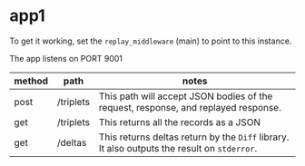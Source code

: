 # app1

To get it working, set the `replay_middleware` (main) to point to this instance.

The app listens on PORT 9001

| method | path      | notes                                                                                       |
| ------ | --------- | ------------------------------------------------------------------------------------------- |
| post   | /triplets | This path will accept JSON bodies of the request, response, and replayed response.          |
| get    | /triplets | This returns all the records as a JSON                                                      |
| get    | /deltas   | This returns deltas return by the `Diff` library. It also outputs the result on `stderror`. |
